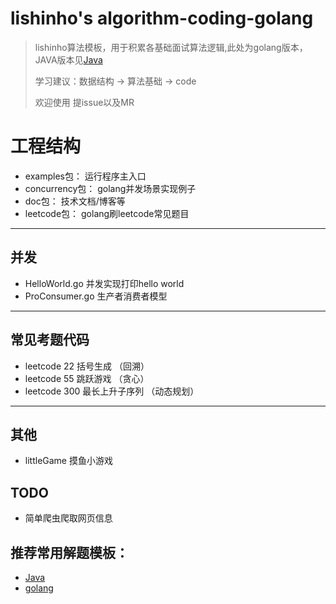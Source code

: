 # lishinho's algorithm-coding-golang
> lishinho算法模板，用于积累各基础面试算法逻辑,此处为golang版本，JAVA版本见[Java](https://github.com/lishinho/algorithm-coding)
> 
> 学习建议：数据结构 -> 算法基础 -> code
>
> 欢迎使用 提issue以及MR

# 工程结构
+ examples包：       运行程序主入口
+ concurrency包：    golang并发场景实现例子
+ doc包：            技术文档/博客等
+ leetcode包：       golang刷leetcode常见题目
---

## 并发
+ HelloWorld.go     并发实现打印hello world
+ ProConsumer.go    生产者消费者模型
---

## 常见考题代码
- leetcode 22  括号生成 （回溯）
- leetcode 55  跳跃游戏 （贪心）
- leetcode 300 最长上升子序列 （动态规划）
---

## 其他
- littleGame 摸鱼小游戏

## TODO
+ 简单爬虫爬取网页信息


## 推荐常用解题模板：
-  [Java](https://labuladong.gitbook.io/algo/)
-  [golang](https://greyireland.gitbook.io/algorithm-pattern/)
  